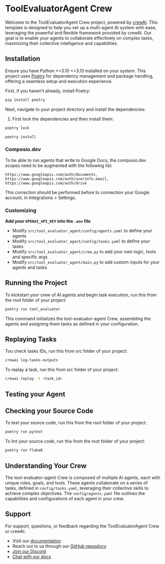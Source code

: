 # ToolEvaluatorAgent Crew

Welcome to the ToolEvaluatorAgent Crew project, powered by [crewAI](https://crewai.com). This template is designed to help you set up a multi-agent AI system with ease, leveraging the powerful and flexible framework provided by crewAI. Our goal is to enable your agents to collaborate effectively on complex tasks, maximizing their collective intelligence and capabilities.

## Installation

Ensure you have Python >=3.10 <=3.13 installed on your system. This project uses [Poetry](https://python-poetry.org/) for dependency management and package handling, offering a seamless setup and execution experience.

First, if you haven't already, install Poetry:

```bash
pip install poetry
```

Next, navigate to your project directory and install the dependencies:

1. First lock the dependencies and then install them:
```bash
poetry lock
```
```bash
poetry install
```

### Composio.dev

To be able to run agents that write to Google Docs, the composio.dev scopes need to be augmented with the following list:
```
https://www.googleapis.com/auth/documents,
https://www.googleapis.com/auth/userinfo.email,
https://www.googleapis.com/auth/drive
```

This correction should be performed before to connection your Google account, in Integrations > Settings.

### Customizing

**Add your `OPENAI_API_KEY` into the `.env` file**

- Modify `src/tool_evaluator_agent/config/agents.yaml` to define your agents
- Modify `src/tool_evaluator_agent/config/tasks.yaml` to define your tasks
- Modify `src/tool_evaluator_agent/crew.py` to add your own logic, tools and specific args
- Modify `src/tool_evaluator_agent/main.py` to add custom inputs for your agents and tasks

## Running the Project

To kickstart your crew of AI agents and begin task execution, run this from the root folder of your project:

```bash
poetry run tool_evaluator
```

This command initializes the tool-evaluator-agent Crew, assembling the agents and assigning them tasks as defined in your configuration.


## Replaying Tasks

Too check tasks IDs, run this from src folder of your project:

```bash
crewai log-tasks-outputs
```

To replay a task, run this from src folder of your project:

```bash
crewai replay -t <task_id>
```

## Testing your Agent


## Checking your Source Code

To test your source code, run this from the root folder of your project:

```bash
poetry run pytest
```

To lint your source code, run this from the root folder of your project:

```bash
poetry run flake8
```

## Understanding Your Crew

The tool-evaluator-agent Crew is composed of multiple AI agents, each with unique roles, goals, and tools. These agents collaborate on a series of tasks, defined in `config/tasks.yaml`, leveraging their collective skills to achieve complex objectives. The `config/agents.yaml` file outlines the capabilities and configurations of each agent in your crew.

## Support

For support, questions, or feedback regarding the ToolEvaluatorAgent Crew or crewAI.
- Visit our [documentation](https://docs.crewai.com)
- Reach out to us through our [GitHub repository](https://github.com/joaomdmoura/crewai)
- [Join our Discord](https://discord.com/invite/X4JWnZnxPb)
- [Chat with our docs](https://chatg.pt/DWjSBZn)

